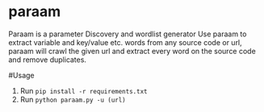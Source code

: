 # paraam

Paraam is a parameter Discovery and wordlist generator
Use paraam to extract variable and key/value etc. words from any source code or url, paraam will crawl the given url and extract every word on the source code and remove duplicates.

#Usage 
1. Run `pip install -r requirements.txt`
2. Run `python paraam.py -u (url)`
